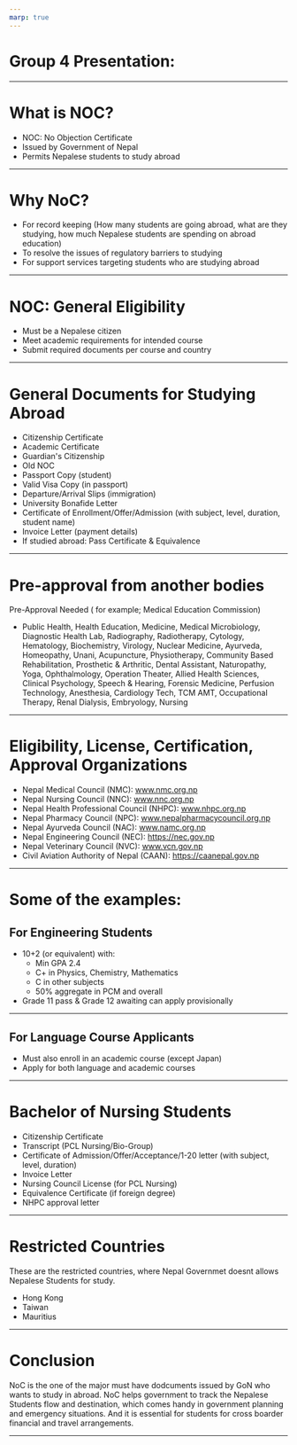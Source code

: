 ```yaml
---
marp: true
---
```




# Group 4 Presentation:

---

# What is NOC?

- NOC: No Objection Certificate
- Issued by Government of Nepal
- Permits Nepalese students to study abroad

---

# Why NoC?

- For record keeping (How many students are going abroad, what are they studying, how much Nepalese students are spending on abroad education)
- To resolve the issues of regulatory barriers to studying 
- For support services targeting students who are studying abroad


---

# NOC: General Eligibility

- Must be a Nepalese citizen
- Meet academic requirements for intended course
- Submit required documents per course and country

---


# General Documents for Studying Abroad

- Citizenship Certificate
- Academic Certificate
- Guardian's Citizenship
- Old NOC
- Passport Copy (student)
- Valid Visa Copy (in passport)
- Departure/Arrival Slips (immigration)
- University Bonafide Letter
- Certificate of Enrollment/Offer/Admission (with subject, level, duration, student name)
- Invoice Letter (payment details)
- If studied abroad: Pass Certificate & Equivalence

---



# Pre-approval from another bodies
Pre-Approval Needed ( for example; Medical Education Commission)

- Public Health, Health Education, Medicine, Medical Microbiology, Diagnostic Health Lab, Radiography, Radiotherapy, Cytology, Hematology, Biochemistry, Virology, Nuclear Medicine, Ayurveda, Homeopathy, Unani, Acupuncture, Physiotherapy, Community Based Rehabilitation, Prosthetic & Arthritic, Dental Assistant, Naturopathy, Yoga, Ophthalmology, Operation Theater, Allied Health Sciences, Clinical Psychology, Speech & Hearing, Forensic Medicine, Perfusion Technology, Anesthesia, Cardiology Tech, TCM AMT, Occupational Therapy, Renal Dialysis, Embryology, Nursing

---

# Eligibility, License, Certification, Approval Organizations

- Nepal Medical Council (NMC): www.nmc.org.np
- Nepal Nursing Council (NNC): www.nnc.org.np
- Nepal Health Professional Council (NHPC): www.nhpc.org.np
- Nepal Pharmacy Council (NPC): www.nepalpharmacycouncil.org.np
- Nepal Ayurveda Council (NAC): www.namc.org.np
- Nepal Engineering Council (NEC): https://nec.gov.np
- Nepal Veterinary Council (NVC): www.vcn.gov.np
- Civil Aviation Authority of Nepal (CAAN): https://caanepal.gov.np

---

# Some of the examples:
## For Engineering Students

- 10+2 (or equivalent) with:
  - Min GPA 2.4
  - C+ in Physics, Chemistry, Mathematics
  - C in other subjects
  - 50% aggregate in PCM and overall
- Grade 11 pass & Grade 12 awaiting can apply provisionally

---

## For Language Course Applicants

- Must also enroll in an academic course (except Japan)
- Apply for both language and academic courses

---

# Bachelor of Nursing Students

- Citizenship Certificate
- Transcript (PCL Nursing/Bio-Group)
- Certificate of Admission/Offer/Acceptance/1-20 letter (with subject, level, duration)
- Invoice Letter
- Nursing Council License (for PCL Nursing)
- Equivalence Certificate (if foreign degree)
- NHPC approval letter

---



# Restricted Countries
These are the restricted countries, where Nepal Governmet doesnt allows Nepalese Students for study.
- Hong Kong
- Taiwan
- Mauritius

---

# Conclusion

NoC is the one of the major must have dodcuments issued by GoN who wants to study in abroad. NoC helps government to track the Nepalese Students flow and destination, which comes handy in government planning and  emergency situations. And it is essential for students for cross boarder financial and travel arrangements.


---
